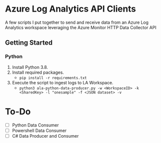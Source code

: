 # Azure Log Analytics API Clients

A few scripts I put together to send and receive data from an Azure Log Analytics workspace leveraging the Azure Monitor HTTP Data Collector API

## Getting Started

### Python

1. Install Python 3.8.
1. Install required packages.
    * `pip install -r requirements.txt`
2. Execute the script to ingest logs to LA Workspace.
    * `python3 ala-python-data-producer.py -w <WorkspaceID> -k <SharedKey> -l "onesample" -f <JSON dataset> -v`

# To-Do

* [ ] Python Data Consumer
* [ ] Powershell Data Consumer
* [ ] C# Data Producer and Consumer
